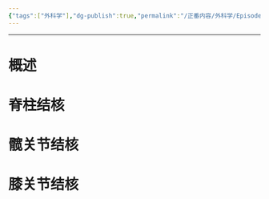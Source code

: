 ```yaml
---
{"tags":["外科学"],"dg-publish":true,"permalink":"/正番内容/外科学/Episode 09. 骨科/骨与关节结核/","dgPassFrontmatter":true}
---
```


---
# 概述
# 脊柱结核
# 髋关节结核
# 膝关节结核